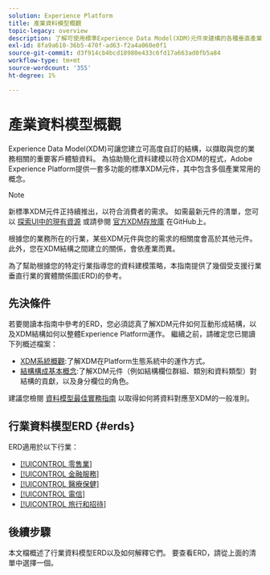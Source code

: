 ```yaml
---
solution: Experience Platform
title: 產業資料模型概觀
topic-legacy: overview
description: 了解可使用標準Experience Data Model(XDM)元件來建構的各種垂直產業的標準化資料模型。
exl-id: 8fa9a610-36b5-470f-ad63-f2a4a060e0f1
source-git-commit: d3f914cb4bcd18980e433c6fd17a663ad0fb5a84
workflow-type: tm+mt
source-wordcount: '355'
ht-degree: 1%

---
```


# 產業資料模型概觀

Experience Data Model(XDM)可讓您建立可高度自訂的結構，以擷取與您的業務相關的重要客戶體驗資料。 為協助簡化資料建模以符合XDM的程式，Adobe Experience Platform提供一套多功能的標準XDM元件，其中包含多個產業常用的概念。

>[!NOTE]
>
>新標準XDM元件正持續推出，以符合消費者的需求。 如需最新元件的清單，您可以 [探索UI中的現有資源](../../ui/explore.md) 或請參閱 [官方XDM存放庫](https://github.com/adobe/xdm/tree/master/components) 在GitHub上。

根據您的業務所在的行業，某些XDM元件與您的需求的相關度會高於其他元件。 此外，您在XDM結構之間建立的關係，會依產業而異。

為了幫助根據您的特定行業指導您的資料建模策略，本指南提供了幾個受支援行業垂直行業的實體關係圖(ERD)的參考。

## 先決條件

若要閱讀本指南中參考的ERD，您必須認真了解XDM元件如何互動形成結構，以及XDM結構如何以整體Experience Platform運作。 繼續之前，請確定您已閱讀下列概述檔案：

* [XDM系統概觀](../../home.md):了解XDM在Platform生態系統中的運作方式。
* [結構構成基本概念](../../schema/composition.md):了解XDM元件（例如結構欄位群組、類別和資料類型）對結構的貢獻，以及身分欄位的角色。

建議您檢閱 [資料模型最佳實務指南](../../schema/best-practices.md) 以取得如何將資料對應至XDM的一般准則。

## 行業資料模型ERD {#erds}

ERD適用於以下行業：

* [[!UICONTROL 零售業]](./retail.md)
* [[!UICONTROL 金融服務]](./financial.md)
* [[!UICONTROL 醫療保健]](./healthcare.md)
* [[!UICONTROL 電信]](./telecom.md)
* [[!UICONTROL 旅行和招待]](./travel-hospitality.md)

## 後續步驟

本文檔概述了行業資料模型ERD以及如何解釋它們。 要查看ERD，請從上面的清單中選擇一個。
